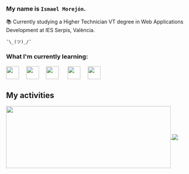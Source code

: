 ### My name is `Ismael Morejón`.

📚 Currently studying a Higher Technician VT degree in Web Applications Development at IES Serpis, València.

`¯\_(ツ)_/¯`

### What I'm currently learning:

<img src="https://cdn.jsdelivr.net/gh/devicons/devicon@latest/icons/java/java-original.svg" width="35px">&nbsp;&nbsp;&nbsp;&nbsp;
<img src="https://cdn.jsdelivr.net/gh/devicons/devicon@latest/icons/python/python-original.svg" width="35px">&nbsp;&nbsp;&nbsp;&nbsp;
<img src="https://cdn.jsdelivr.net/gh/devicons/devicon@latest/icons/git/git-original.svg" width="35px">&nbsp;&nbsp;&nbsp;&nbsp;&nbsp;
<img src="https://cdn.jsdelivr.net/gh/devicons/devicon@latest/icons/mysql/mysql-original.svg" width="35px">&nbsp;&nbsp;&nbsp;&nbsp;
<img src="https://cdn.jsdelivr.net/gh/devicons/devicon@latest/icons/linux/linux-original.svg" width="35px">&nbsp;&nbsp;&nbsp;&nbsp;


## My activities

<a href="https://github.com/xSharkhy/github-readme-stats">
  <img width=450 height=170 align="center" src="https://github-readme-stats.vercel.app/api?username=xSharkhy&theme=midnight-purple&show_icons=true&bg_color=0D1117&hide_border=true" />
</a>
<a href="https://github.com/xSharkhy/github-readme-stats">
  <img align="center" src="https://github-readme-stats.vercel.app/api/top-langs/?username=xSharkhy&theme=midnight-purple&layout=compact&bg_color=0D1117&hide_border=true" />
</a>
